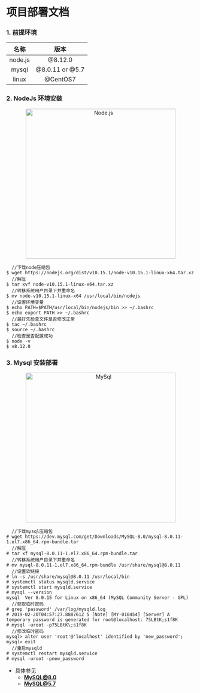 项目部署文档
=
###  1. 前提环境
|   名称   |      版本       |
|:-------:|:---------------:|
| node.js | @8.12.0         |
| mysql   | @8.0.11 or @5.7 |
| linux   | @CentOS7         |
### 2. NodeJs 环境安装
<p align="center">
  <a href="https://nodejs.org/" title="点击链接" >
    <img
      alt="Node.js"
      src="https://nodejs.org/static/images/logo-light.svg"
      width="400"
    />
  </a>
</p>

```console
  //下载node压缩包
$ wget https://nodejs.org/dist/v10.15.1/node-v10.15.1-linux-x64.tar.xz
  //解压
$ tar xvf node-v10.15.1-linux-x64.tar.xz
  //转移系统用户目录下并重命名
$ mv node-v10.15.1-linux-x64 /usr/local/bin/nodejs
  //设置环境变量
$ echo PATH=$PATH/usr/local/bin/nodejs/bin >> ~/.bashrc
$ echo export PATH >> ~/.bashrc
  //最好先检查文件是否修改正常
$ tac ~/.bashrc
$ source ~/.bashrc
  //检查是否配置成功
$ node -v
$ v8.12.0
```
### 3. Mysql 安装部署
<p align="center">
  <a href="https://www.mysql.com/" title="点击链接">
    <img
      alt="MySql"
      src="https://dev.mysql.com/common/logos/mysql-logo.svg"
      width="400"
    />
  </a>
</p>

```console
  //下载mysql压缩包
# wget https://dev.mysql.com/get/Downloads/MySQL-8.0/mysql-8.0.11-1.el7.x86_64.rpm-bundle.tar
  //解压
# tar xf mysql-8.0.11-1.el7.x86_64.rpm-bundle.tar
  //转移系统用户目录下并重命名
# mv mysql-8.0.11-1.el7.x86_64.rpm-bundle /usr/share/mysql@8.0.11
  //设置软链接
# ln -s /usr/share/mysql@8.0.11 /usr/local/bin
# systemctl status mysqld.service
# systemctl start mysqld.service
# mysql --version
mysql  Ver 8.0.15 for Linux on x86_64 (MySQL Community Server - GPL)
  //获取临时密码
# grep 'password' /var/log/mysqld.log
# 2019-02-20T04:57:27.888761Z 5 [Note] [MY-010454] [Server] A temporary password is generated for root@localhost: 75LBtK;s1f8K
# mysql -uroot -p75LBtK\;s1f8K
  //修改临时密码
mysql> alter user 'root'@'localhost' identified by 'new_password';
mysql> exit
  //重启mysqld
# systemctl restart mysqld.service
# mysql -uroot -pnew_password
```
* 具体参见
  * __[MySQL@8.0](https://www.cnblogs.com/ruolin/p/9279944.html "链接")__
  * __[MySQL@5.7](https://blog.csdn.net/qq_40550973/article/details/80721014 "链接")__
